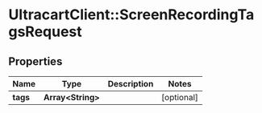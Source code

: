 # UltracartClient::ScreenRecordingTagsRequest

## Properties
Name | Type | Description | Notes
------------ | ------------- | ------------- | -------------
**tags** | **Array&lt;String&gt;** |  | [optional] 


